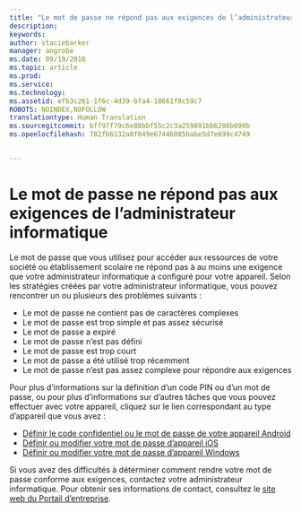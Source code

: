 ```yaml
---
title: "Le mot de passe ne répond pas aux exigences de l’administrateur informatique | Microsoft Intune"
description: 
keywords: 
author: staciebarker
manager: angrobe
ms.date: 09/19/2016
ms.topic: article
ms.prod: 
ms.service: 
ms.technology: 
ms.assetid: efb3c261-1f6c-4d39-bfa4-18661f8c59c7
ROBOTS: NOINDEX,NOFOLLOW
translationtype: Human Translation
ms.sourcegitcommit: bff97f79c6e88bbf55c2c3a259891bb6206b690b
ms.openlocfilehash: 782fb6132a8f049e67446085babe5d7e699c4749


---
```


# Le mot de passe ne répond pas aux exigences de l’administrateur informatique

Le mot de passe que vous utilisez pour accéder aux ressources de votre société ou établissement scolaire ne répond pas à au moins une exigence que votre administrateur informatique a configuré pour votre appareil. Selon les stratégies créées par votre administrateur informatique, vous pouvez rencontrer un ou plusieurs des problèmes suivants :

- Le mot de passe ne contient pas de caractères complexes
- Le mot de passe est trop simple et pas assez sécurisé
- Le mot de passe a expiré
- Le mot de passe n’est pas défini
- Le mot de passe est trop court
- Le mot de passe a été utilisé trop récemment
- Le mot de passe n’est pas assez complexe pour répondre aux exigences

Pour plus d’informations sur la définition d’un code PIN ou d’un mot de passe, ou pour plus d’informations sur d’autres tâches que vous pouvez effectuer avec votre appareil, cliquez sur le lien correspondant au type d’appareil que vous avez :

- [Définir le code confidentiel ou le mot de passe de votre appareil Android](set-your-pin-or-password-android.md)
- [Définir ou modifier votre mot de passe d’appareil iOS](set-or-change-your-passcode-ios.md)
- [Définir ou modifier votre mot de passe d’appareil Windows](set-or-change-your-password-windows.md)

Si vous avez des difficultés à déterminer comment rendre votre mot de passe conforme aux exigences, contactez votre administrateur informatique. Pour obtenir ses informations de contact, consultez le [site web du Portail d’entreprise](http://portal.manage.microsoft.com).



<!--HONumber=Sep16_HO3-->



